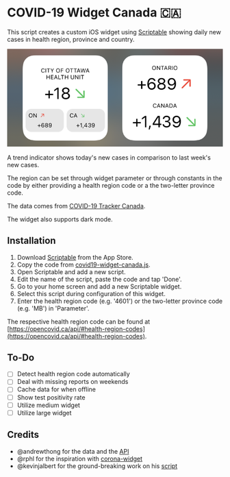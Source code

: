 # COVID-19 Widget Canada 🇨🇦

This script creates a custom iOS widget using [Scriptable](https://scriptable.app) showing daily new cases in health region, province and country.

![alt text](img/widget.png "Widget")

A trend indicator shows today's new cases in comparison to last week's new cases.

The region can be set through widget parameter or through constants in the code by either providing a health region code or a the two-letter province code.

The data comes from [COVID-19 Tracker Canada](https://covid19tracker.ca).

The widget also supports dark mode.

## Installation

1. Download [Scriptable](https://apps.apple.com/de/app/scriptable/id1405459188) from the App Store.
1. Copy the code from [covid19-widget-canada.js](covid19-widget-canada.js).
1. Open Scriptable and add a new script.
1. Edit the name of the script, paste the code and tap 'Done'.
1. Go to your home screen and add a new Scriptable widget.
1. Select this script during configuration of this widget.
1. Enter the health region code (e.g. '4601') or the two-letter province code (e.g. 'MB') in 'Parameter'.

The respective health region code can be found at [https://opencovid.ca/api/#health-region-codes](https://opencovid.ca/api/#health-region-codes).

## To-Do

- [ ] Detect health region code automatically
- [ ] Deal with missing reports on weekends
- [ ] Cache data for when offline
- [ ] Show test positivity rate
- [ ] Utilize medium widget
- [ ] Utilize large widget

## Credits

* @andrewthong for the data and the [API](https://github.com/andrewthong/covid19tracker-api)
* @rphl for the inspiration with [corona-widget](https://github.com/rphl/corona-widget)
* @kevinjalbert for the ground-breaking work on his [script](https://gist.github.com/kevinjalbert/275590b53f8d6b06c5703fad549099f9)
